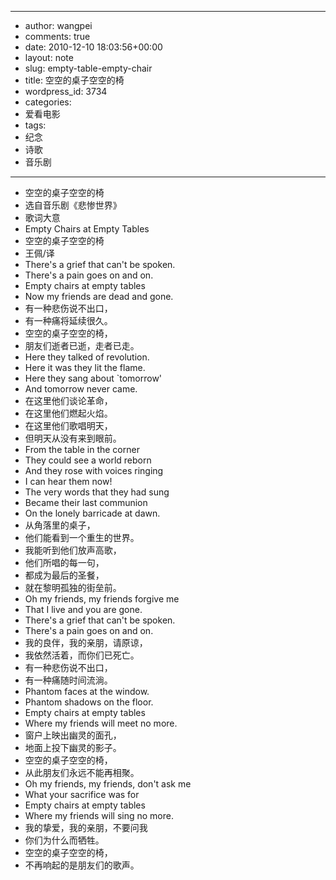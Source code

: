 - --
- author: wangpei
- comments: true
- date: 2010-12-10 18:03:56+00:00
- layout: note
- slug: empty-table-empty-chair
- title: 空空的桌子空空的椅
- wordpress_id: 3734
- categories:
- 爱看电影
- tags:
- 纪念
- 诗歌
- 音乐剧
- --
- 空空的桌子空空的椅
- 选自音乐剧《悲惨世界》
- 歌词大意
- Empty Chairs at Empty Tables
- 空空的桌子空空的椅
- 王佩/译
- There's a grief that can't be spoken.
- There's a pain goes on and on.
- Empty chairs at empty tables
- Now my friends are dead and gone.
- 有一种悲伤说不出口，
- 有一种痛将延续很久。
- 空空的桌子空空的椅，
- 朋友们逝者已逝，走者已走。
- Here they talked of revolution.
- Here it was they lit the flame.
- Here they sang about `tomorrow'
- And tomorrow never came.
- 在这里他们谈论革命，
- 在这里他们燃起火焰。
- 在这里他们歌唱明天，
- 但明天从没有来到眼前。
- From the table in the corner
- They could see a world reborn
- And they rose with voices ringing
- I can hear them now!
- The very words that they had sung
- Became their last communion
- On the lonely barricade at dawn.
- 从角落里的桌子，
- 他们能看到一个重生的世界。
- 我能听到他们放声高歌，
- 他们所唱的每一句，
- 都成为最后的圣餐，
- 就在黎明孤独的街垒前。
- Oh my friends, my friends forgive me
- That I live and you are gone.
- There's a grief that can't be spoken.
- There's a pain goes on and on.
- 我的良伴，我的亲朋，请原谅，
- 我依然活着，而你们已死亡。
- 有一种悲伤说不出口，
- 有一种痛随时间流淌。
- Phantom faces at the window.
- Phantom shadows on the floor.
- Empty chairs at empty tables
- Where my friends will meet no more.
- 窗户上映出幽灵的面孔，
- 地面上投下幽灵的影子。
- 空空的桌子空空的椅，
- 从此朋友们永远不能再相聚。
- Oh my friends, my friends, don't ask me
- What your sacrifice was for
- Empty chairs at empty tables
- Where my friends will sing no more.
- 我的挚爱，我的亲朋，不要问我
- 你们为什么而牺牲。
- 空空的桌子空空的椅，
- 不再响起的是朋友们的歌声。
